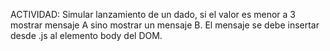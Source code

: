 ACTIVIDAD:
Simular lanzamiento de un dado, si el valor es menor a 3 mostrar mensaje A sino mostrar un mensaje B. El mensaje se debe insertar desde .js al elemento body del DOM.